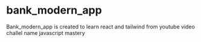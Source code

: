 # bank_modern_app
 Bank_modern_app is created to learn react and tailwind from youtube video challel name javascript mastery
